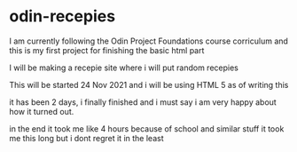 # odin-recepies
I am currently following the Odin Project Foundations course corriculum and this is my first project for finishing the basic html part

I will be making a recepie site where i will put random recepies

This will be started 24 Nov 2021 and i will be using HTML 5 as of writing this


it has been 2 days, i finally finished and i must say i am very happy about how it turned out.

in the end it took me like 4 hours because of school and similar stuff it took me this long but i dont regret it in the least
